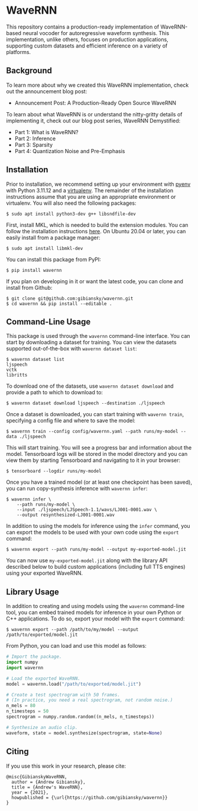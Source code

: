# WaveRNN

This repository contains a production-ready implementation of WaveRNN-based
neural vocoder for autoregressive waveform synthesis. This implementation,
unlike others, focuses on production applications, supporting custom datasets
and efficient inference on a variety of platforms.

## Background

To learn more about why we created this WaveRNN implementation, check out the announcement blog post:

* Announcement Post: A Production-Ready Open Source WaveRNN

To learn about what WaveRNN is or understand the nitty-gritty details of implementing it, check out our blog post series, WaveRNN Demystified:

* Part 1: What is WaveRNN?
* Part 2: Inference
* Part 3: Sparsity
* Part 4: Quantization Noise and Pre-Emphasis

## Installation

Prior to installation, we recommend setting up your environment with
[pyenv](https://github.com/pyenv/pyenv) with Python 3.11.12 and a [virtualenv](https://docs.python.org/3/library/venv.html). The
remainder of the installation instructions assume that you are using an
appropriate environment or virtualenv. You will also need the following packages:
```
$ sudo apt install python3-dev g++ libsndfile-dev
```

First, install MKL, which is needed to build the extension modules. You can
follow the installation instructions
[here](https://software.intel.com/content/www/us/en/develop/articles/installation-guide-for-intel-oneapi-toolkits.html).
On Ubuntu 20.04 or later, you can easily install from a package manager:
```
$ sudo apt install libmkl-dev
```

You can install this package from PyPI:

```
$ pip install wavernn
```

If you plan on developing in it or want the latest code, you can clone and install from Github:
```
$ git clone git@github.com:gibiansky/wavernn.git
$ cd wavernn && pip install --editable .
```

## Command-Line Usage

This package is used through the `wavernn` command-line interface. You can start by downloading a dataset for training. You can view the datasets supported out-of-the-box with `wavernn dataset list`:

```
$ wavernn dataset list
ljspeech
vctk
libritts
```

To download one of the datasets, use `wavernn dataset download` and provide a path to which to download to:

```
$ wavernn dataset download ljspeech --destination ./ljspeech
```

Once a dataset is downloaded, you can start training with `wavernn train`, specifying a config file and where to save the model:

```
$ wavernn train --config config/wavernn.yaml --path runs/my-model --data ./ljspeech
```

This will start training. You will see a progress bar and information about the model. Tensorboard logs will be stored in the model directory and you can view them by starting Tensorboard and navigating to it in your browser:

```
$ tensorboard --logdir runs/my-model
```

Once you have a trained model (or at least one checkpoint has been saved), you can run copy-synthesis inference with `wavernn infer`:

```
$ wavernn infer \
    --path runs/my-model \
    --input ./ljspeech/LJSpeech-1.1/wavs/LJ001-0001.wav \
    --output resynthesized-LJ001-0001.wav
```

In addition to using the models for inference using the `infer` command, you
can export the models to be used with your own code using the `export` command:

```
$ wavernn export --path runs/my-model --output my-exported-model.jit
```

You can now use `my-exported-model.jit` along with the library API described
below to build custom applications (including full TTS engines) using your
exported WaveRNN.

## Library Usage

In addition to creating and using models using the `wavernn` command-line tool,
you can embed trained models for inference in your own Python or C++ applications.
To do so, export your model with the `export` command:

```
$ wavernn export --path /path/to/my/model --output /path/to/exported/model.jit
```

From Python, you can load and use this model as follows:

```python
# Import the package.
import numpy
import wavernn

# Load the exported WaveRNN.
model = wavernn.load("/path/to/exported/model.jit")

# Create a test spectrogram with 50 frames.
# (In practice, you need a real spectrogram, not random noise.)
n_mels = 80
n_timesteps = 50
spectrogram = numpy.random.random((n_mels, n_timesteps))

# Synthesize an audio clip.
waveform, state = model.synthesize(spectrogram, state=None)
```

## Citing

If you use this work in your research, please cite:

```
@misc{GibianskyWaveRNN,
  author = {Andrew Gibiansky},
  title = {Andrew's WaveRNN},
  year = {2021},
  howpublished = {\url{https://github.com/gibiansky/wavernn}}
}
```

